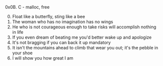 0x0B. C - malloc, free


0. Float like a butterfly, sting like a bee
1. The woman who has no imagination has no wings
2. He who is not courageous enough to take risks will accomplish nothing in life
3. If you even dream of beating me you'd better wake up and apologize
4. It's not bragging if you can back it up
mandatory
5. It isn't the mountains ahead to climb that wear you out; it's the pebble in your shoe
6. I will show you how great I am
